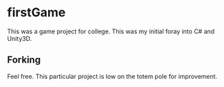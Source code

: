 # firstGame
This was a game project for college. This was my initial foray into C# and Unity3D.

## Forking
Feel free. This particular project is low on the totem pole for improvement.
